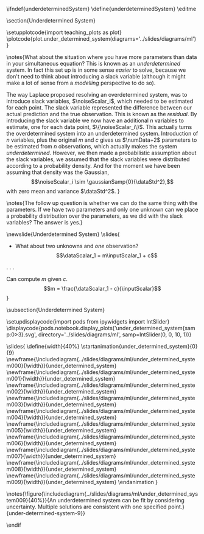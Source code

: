 \ifndef{underdeterminedSystem}
\define{underdeterminedSystem}
\editme

\section{Underdetermined System}

\setupplotcode{import teaching_plots as plot}
\plotcode{plot.under_determined_system(diagrams='../slides/diagrams/ml')}

\notes{What about the situation where you have more parameters than data in your simultaneous equation? This is known as an *underdetermined* system. In fact this set up is in some sense *easier* to solve, because we don't need to think about introducing a slack variable (although it might make a lot of sense from a *modelling* perspective to do so).

The way Laplace proposed resolving an  overdetermined system, was to introduce slack variables, $\noiseScalar_i$, which needed to be estimated for each point. The slack variable represented the difference between our actual prediction and the true observation. This is known as the *residual*. By introducing the slack variable we now have an additional $n$ variables to estimate, one for each data point, $\{\noiseScalar_i\}$. This actually turns the overdetermined system into an underdetermined system. Introduction of $n$ variables, plus the original $m$ and $c$ gives us $\numData+2$ parameters to be estimated from $n$ observations, which actually makes the system *underdetermined*. However, we then made a probabilistic assumption about the slack variables, we assumed that the slack variables were distributed according to a probability density. And for the moment we have been assuming that density was the Gaussian, 
$$\noiseScalar_i \sim \gaussianSamp{0}{\dataStd^2},$$ 
with zero mean and variance $\dataStd^2$. }

\notes{The follow up question is whether we can do the same thing with the parameters. If we have two parameters and only one unknown can we place a probability distribution over the parameters, as we did with the slack variables? The answer is yes.}


\newslide{Underdetermined System}
\slides{
* What about two unknowns and *one* observation?
  $$\dataScalar_1 =  m\inputScalar_1 + c$$

. . .

Can compute $m$ given $c$. 
$$m = \frac{\dataScalar_1 - c}{\inputScalar}$$
}

\subsection{Underdetermined System}

\setupdisplaycode{import pods
from ipywidgets import IntSlider}
\displaycode{pods.notebook.display_plots('under_determined_system{samp:0>3}.svg', 
                            directory='../slides/diagrams/ml', samp=IntSlider(0, 0, 10, 1))}

\slides{
\define{width}{40%}
\startanimation{under_determined_system}{0}{9}
\newframe{\includediagram{../slides/diagrams/ml/under_determined_system000}{\width}}{under_determined_system}
\newframe{\includediagram{../slides/diagrams/ml/under_determined_system001}{\width}}{under_determined_system}
\newframe{\includediagram{../slides/diagrams/ml/under_determined_system002}{\width}}{under_determined_system}
\newframe{\includediagram{../slides/diagrams/ml/under_determined_system003}{\width}}{under_determined_system}
\newframe{\includediagram{../slides/diagrams/ml/under_determined_system004}{\width}}{under_determined_system}
\newframe{\includediagram{../slides/diagrams/ml/under_determined_system005}{\width}}{under_determined_system}
\newframe{\includediagram{../slides/diagrams/ml/under_determined_system006}{\width}}{under_determined_system}
\newframe{\includediagram{../slides/diagrams/ml/under_determined_system007}{\width}}{under_determined_system}
\newframe{\includediagram{../slides/diagrams/ml/under_determined_system008}{\width}}{under_determined_system}
\newframe{\includediagram{../slides/diagrams/ml/under_determined_system009}{\width}}{under_determined_system}
\endanimation
}

\notes{\figure{\includediagram{../slides/diagrams/ml/under_determined_system009}{40%}}{An underdetermined system can be fit by considering uncertainty. Multiple solutions are consistent with one specified point.}{under-determined-system-9}}

\endif

